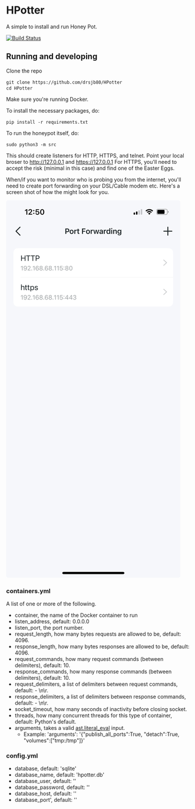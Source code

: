 # HPotter
A simple to install and run Honey Pot.


[![Build Status](https://travis-ci.org/drsjb80/HPotter.svg?branch=master)](https://travis-ci.org/drsjb80/HPotter)

## Running and developing

Clone the repo

    git clone https://github.com/drsjb80/HPotter
    cd HPotter

Make sure you're running Docker.

To install the necessary packages, do:

    pip install -r requirements.txt

To run the honeypot itself, do:

    sudo python3 -m src

This should create listeners for HTTP, HTTPS, and telnet. Point your local
broser to http://127.0.0.1 and https://127.0.0.1 For HTTPS, you'll need to
accept the risk (minimal in this case) and find one of the Easter Eggs.

When/if you want to monitor who is probing you from the internet, you'll
need to create port forwarding on your DSL/Cable modem etc. Here's a screen
shot of how the might look for you.

![Port Fowarding](/IMG_CC070622B074-1.jpeg)

### containers.yml
A list of one or more of the following.
* container, the name of the Docker container to run
* listen\_address, default: 0.0.0.0
* listen\_port, the port number.
* request\_length, how many bytes requests are allowed to be, default: 4096.
* response\_length, how many bytes responses are allowed to be, default: 4096.
* request\_commands, how many request commands (between delimiters), default: 10.
* response\_commands, how many response commands (between delimiters), default: 10.
* request\_delimiters, a list of delimiters between request commands, default: - \n\r.
* response\_delimiters, a list of delimiters between response commands, default: - \n\r.
* socket\_timeout, how many seconds of inactivity before closing socket. 
* threads, how many concurrent threads for this type of container, default: Python's default.
* arguments, takes a valid [ast.literal_eval](https://docs.python.org/3/library/ast.html#ast.literal_eval) input.
    * Example: 'arguments': '{"publish_all_ports":True, "detach":True, "volumes":["tmp:/tmp"]}'
### config.yml
* database, default: 'sqlite'
* database\_name, default: 'hpotter.db'
* database\_user, default: ''
* database\_password, default: ''
* database\_host, default: ''
* database\_port', default: ''
